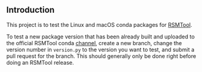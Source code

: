 ## Introduction

This project is to test the Linux and macOS conda packages for [RSMTool](https://github.com/EducationalTestingService/rsmtool). 

To test a new package version that has been already built and uploaded to the official RSMTool conda [channel](http://anaconda.org/desilinguist), create a new branch, change the version number in `version.py` to the version you want to test, and submit a pull request for the branch. This should generally only be done right before doing an RSMTool release.

